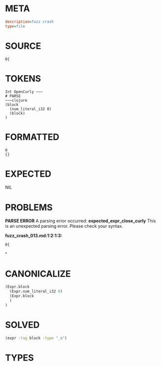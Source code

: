 # META
~~~ini
description=fuzz crash
type=file
~~~
# SOURCE
~~~roc
0{
~~~
# TOKENS
~~~text
Int OpenCurly ~~~
# PARSE
~~~clojure
(block
  (num_literal_i32 0)
  (block)
)
~~~
# FORMATTED
~~~roc
0
{}
~~~
# EXPECTED
NIL
# PROBLEMS
**PARSE ERROR**
A parsing error occurred: **expected_expr_close_curly**
This is an unexpected parsing error. Please check your syntax.

**fuzz_crash_013.md:1:2:1:3:**
```roc
0{
```
 ^


# CANONICALIZE
~~~clojure
(Expr.block
  (Expr.num_literal_i32 0)
  (Expr.block
  )
)
~~~
# SOLVED
~~~clojure
(expr :tag block :type "_a")
~~~
# TYPES
~~~roc
~~~
